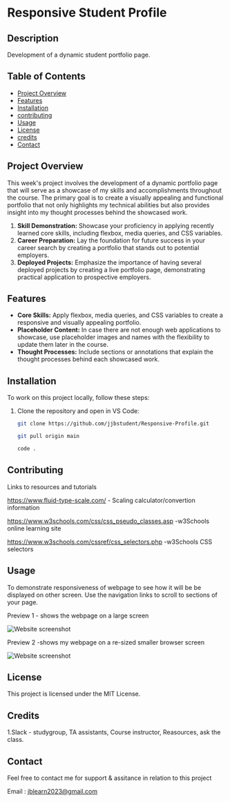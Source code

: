# Responsive Student Profile

## Description
Development of a dynamic student portfolio page.

## Table of Contents

- [Project Overview](#project-overview)
- [Features](#Features)
- [Installation](#installation)
- [contributing](#contibuting)
- [Usage](#usage)
- [License](#License)
- [credits](#credits)
- [Contact](#Contact)

## Project Overview
This week's project involves the development of a dynamic portfolio page that will serve as a showcase of my skills and accomplishments throughout the course. The primary goal is to create a visually appealing and functional portfolio that not only highlights my technical abilities but also provides insight into my thought processes behind the showcased work.

1. **Skill Demonstration:** Showcase your proficiency in applying recently learned core skills, including flexbox, media queries, and CSS variables.
2. **Career Preparation:** Lay the foundation for future success in your career search by creating a portfolio that stands out to potential employers.
3. **Deployed Projects:** Emphasize the importance of having several deployed projects by creating a live portfolio page, demonstrating practical application to prospective employers.

## Features
- **Core Skills:** Apply flexbox, media queries, and CSS variables to create a responsive and visually appealing portfolio.
- **Placeholder Content:** In case there are not enough web applications to showcase, use placeholder images and names with the flexibility to update them later in the course.
- **Thought Processes:** Include sections or annotations that explain the thought processes behind each showcased work.

## Installation

To work on this project locally, follow these steps:

1. Clone the repository and open in VS Code:

   ```bash
   git clone https://github.com/jjbstudent/Responsive-Profile.git

   git pull origin main

   code . 

   
## Contributing
Links to resources and tutorials

https://www.fluid-type-scale.com/ - Scaling calculator/convertion information

https://www.w3schools.com/css/css_pseudo_classes.asp -w3Schools online learning site

https://www.w3schools.com/cssref/css_selectors.php -w3Schools CSS selectors

## Usage 
To demonstrate responsiveness of webpage to see how it will be be displayed on other screen.
Use the navigation links to scroll to sections of your page.

Preview 1 - shows the webpage on a large screen

![Website screenshot](ref-images/preview1.jpg)  

Preview 2 -shows my webpage on a re-sized smaller browser screen

![Website screenshot](ref-images/preview2.jpg)  




## License 

This project is licensed under the MIT License.

## Credits

1.Slack - studygroup, TA assistants, Course instructor, Reasources, ask the class.


## Contact 

Feel free to contact me for support & assitance in relation to this project

Email : jblearn2023@gmail.com

